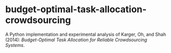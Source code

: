 # budget-optimal-task-allocation-crowdsourcing
A Python implementation and experimental analysis of Karger, Oh, and Shah (2014): *Budget-Optimal Task Allocation for Reliable Crowdsourcing Systems*.
